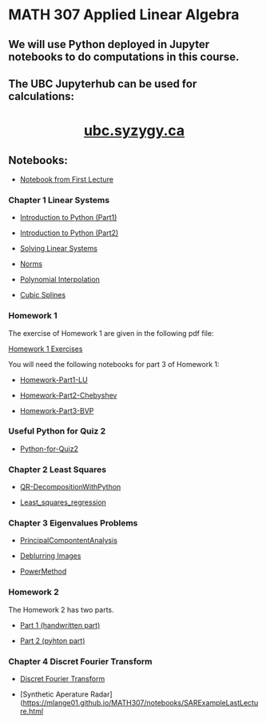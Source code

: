 # MATH 307 Applied Linear Algebra 


<html> 
<h2> We will use Python deployed in Jupyter notebooks to do computations in this course. </h2>

<h2> The UBC Jupyterhub can be used for calculations: </h2>

<center> <h1> <a href="https://ubc.syzygy.ca/"> ubc.syzygy.ca </a> </center>
</html>

## Notebooks: 

- [Notebook from First Lecture](https://mlange01.github.io/MATH307/notebooks/IntroFirstLecture.html)

### Chapter 1 Linear Systems 

- [Introduction to Python (Part1)](https://mlange01.github.io/MATH307/notebooks/IntroductionToPythonPart1.html)

- [Introduction to Python (Part2)](https://mlange01.github.io/MATH307/notebooks/IntroductionToPythonPart2.html)

- [Solving Linear Systems](https://mlange01.github.io/MATH307/notebooks/Solving-linear-systems.html)

- [Norms](https://mlange01.github.io/MATH307/notebooks/NormsInPython.html)

- [Polynomial Interpolation](https://mlange01.github.io/MATH307/notebooks/Polynomial_interpolation.html)

- [Cubic Splines](https://mlange01.github.io/MATH307/notebooks/Spline_interpolation.html)

### Homework 1

The exercise of Homework 1 are given in the following pdf file: 

<a href="https://nbviewer.jupyter.org/github/mlange01/MATH307/blob/master/data/homework1.pdf" target="_blank"> Homework 1 Exercises </a> 
<!-- <embed src="https://nbviewer.jupyter.org/github/mlange01/MATH307/blob/master/data/homework1.pdf" width="1000px" height="800px" /> -->

You will need the following notebooks for part 3 of Homework 1:

- [Homework-Part1-LU](https://mlange01.github.io/MATH307/notebooks/homework1LU.html)

- [Homework-Part2-Chebyshev](https://mlange01.github.io/MATH307/notebooks/homework1_chebyshev.html)

- [Homework-Part3-BVP](https://mlange01.github.io/MATH307/notebooks/homework1_BVP.html)


### Useful Python for Quiz 2

- [Python-for-Quiz2](https://mlange01.github.io/MATH307/notebooks/pythonforquiz2.html)


### Chapter 2 Least Squares

- [QR-DecompositionWithPython](https://mlange01.github.io/MATH307/notebooks/QR-DecompositionWithPython.html)

- [Least_squares_regression](https://mlange01.github.io/MATH307/notebooks/Least_squares_regression.html)

### Chapter 3 Eigenvalues Problems

- [PrincipalCompontentAnalysis](https://mlange01.github.io/MATH307/notebooks/PrincipalCompontentAnalysis.html)

- [Deblurring Images](https://mlange01.github.io/MATH307/notebooks/Deblurring_images.html)

- [PowerMethod](https://mlange01.github.io/MATH307/notebooks/PowerMethod.html)

### Homework 2

The Homework 2 has two parts. 

- <a href="https://nbviewer.jupyter.org/github/mlange01/MATH307/blob/master/data/homework2.pdf" target="_blank"> Part 1 (handwritten part) </a> 
<!-- <embed src="https://nbviewer.jupyter.org/github/mlange01/MATH307/blob/master/data/homework2.pdf" width="1000px" height="800px" /> -->

- [Part 2 (pyhton part)](https://mlange01.github.io/MATH307/notebooks/homework2.html)


### Chapter 4 Discret Fourier Transform 

- [Discret Fourier Transform](https://mlange01.github.io/MATH307/notebooks/DFT.html)

- [Synthetic Aperature Radar](https://mlange01.github.io/MATH307/notebooks/SARExampleLastLecture.html

